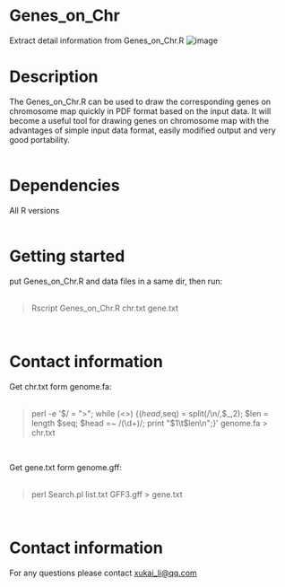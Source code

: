 # Genes_on_Chr
Extract detail information from Genes_on_Chr.R
![image](https://github.com/xukaili/Genes_on_Chr/blob/master/Genes_on_Chr_plot.png)

# Description
The Genes_on_Chr.R can be used to draw the corresponding genes on chromosome map quickly in PDF format based on the input data. It will become a useful tool for drawing genes on chromosome map with the advantages of simple input data format, easily modified output and very good portability.</br></br>

# Dependencies
All R versions</br></br>

# Getting started
put Genes_on_Chr.R and data files in a same dir, then run:</br></br>
>  Rscript  Genes_on_Chr.R  chr.txt  gene.txt</br>
</br>

# Contact information
Get chr.txt form genome.fa:</br></br>
>  perl -e '$/ = ">"; while (<>) {($head,$seq) = split(/\n/,$_,2); $len = length $seq; $head =~ /(\d+)/; print "$1\t$len\n";}'  genome.fa > chr.txt</br>
</br>

Get gene.txt form genome.gff:</br></br>
>  perl    Search.pl    list.txt    GFF3.gff    >    gene.txt</br>
</br>

# Contact information
For any questions please contact xukai_li@qq.com</br>
